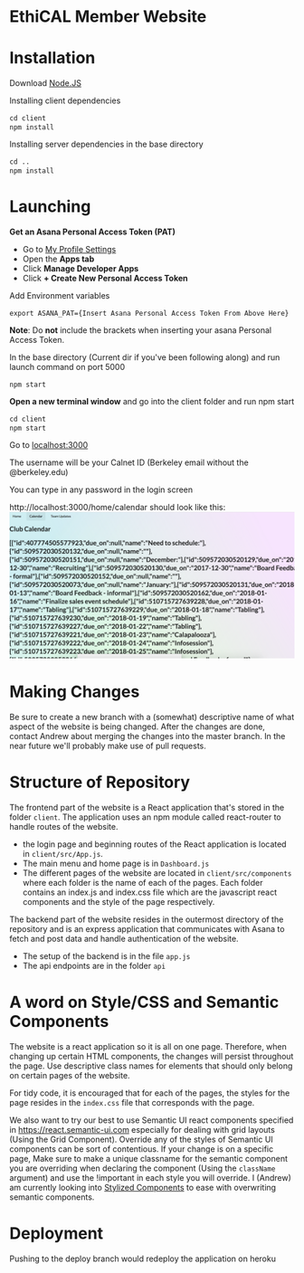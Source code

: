 # EthiCAL Member Website

# Installation

Download [Node.JS](https://nodejs.org/en/)

Installing client dependencies
```
cd client
npm install
```

Installing server dependencies in the base directory
```
cd ..
npm install
```

# Launching

**Get an Asana Personal Access Token (PAT)**
 * Go to [My Profile Settings](https://app.asana.com/-/user_settings)
 * Open the **Apps tab**
 * Click **Manage Developer Apps**
 * Click **+ Create New Personal Access Token**


Add Environment variables
```
export ASANA_PAT={Insert Asana Personal Access Token From Above Here}
```
**Note**: Do **not** include the brackets when inserting your asana Personal Access Token.

In the base directory (Current dir if you've been following along) and run launch command on port 5000
```
npm start
```

**Open a new terminal window** and go into the client folder and run npm start
```
cd client
npm start
```

Go to [localhost:3000](http://localhost:3000)

The username will be your Calnet ID (Berkeley email without the @berkeley.edu)

You can type in any password in the login screen

http://localhost:3000/home/calendar should look like this:
![pic](initial.png)

# Making Changes
Be sure to create a new branch with a (somewhat) descriptive name of what aspect of the website is being changed. After the changes are done, contact Andrew about merging the changes into the master branch. In the near future we'll probably make use of pull requests.

# Structure of Repository
The frontend part of the website is a React application that's stored in the folder `client`. The application uses an npm module called react-router to handle routes of the website.
* the login page and beginning routes of the React application is located in `client/src/App.js`.
* The main menu and home page is in `Dashboard.js`
* The different pages of the website are located in `client/src/components` where each folder is the name of each of the pages. Each folder contains an index.js and index.css file which are the javascript react components and the style of the page respectively.

The backend part of the website resides in the outermost directory of the repository and is an express application that communicates with Asana to fetch and post data and handle authentication of the website.
* The setup of the backend is in the file `app.js`
* The api endpoints are in the folder `api`


# A word on Style/CSS and Semantic Components
The website is a react application so it is all on one page. Therefore, when changing up certain HTML components, the changes will persist throughout the page. Use descriptive class names for elements that should only belong on certain pages of the website.

For tidy code, it is encouraged that for each of the pages, the styles for the page resides in the `index.css` file that corresponds with the page.

We also want to try our best to use Semantic UI react components specified in https://react.semantic-ui.com especially for dealing with grid layouts (Using the Grid Component). Override any of the styles of Semantic UI components can be sort of contentious. If your change is on a specific page, Make sure to make a unique classname for the semantic component you are overriding when declaring the component (Using the `className` argument) and use the !important in each style you will override. I (Andrew) am currently looking into [Stylized Components](https://www.styled-components.com/) to ease with overwriting semantic components.

# Deployment
Pushing to the deploy branch would redeploy the application on heroku

